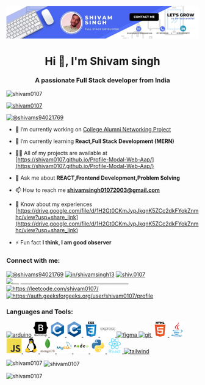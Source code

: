 ![logo](https://github.com/shivam0107/shivam0107/blob/main/cover%20page.jpg)
<h1 align="center">Hi 👋, I'm Shivam singh</h1>
<h3 align="center">A passionate Full Stack developer from India</h3>

<p align="left"> <img src="https://komarev.com/ghpvc/?username=shivam0107&label=Profile%20views&color=0e75b6&style=flat" alt="shivam0107" /> </p>

<p align="left"> <a href="https://github.com/ryo-ma/github-profile-trophy"><img src="https://github-profile-trophy.vercel.app/?username=shivam0107" alt="shivam0107" /></a> </p>

<p align="left"> <a href="https://twitter.com/@shivams94021769" target="blank"><img src="https://img.shields.io/twitter/follow/@shivams94021769?logo=twitter&style=for-the-badge" alt="@shivams94021769" /></a> </p>

- 🔭 I’m currently working on [College Alumni Networking Project](https://shivam0107.github.io/AlumniManagementSystem/)

- 🌱 I’m currently learning **React,Full Stack Development (MERN)**

- 👨‍💻 All of my projects are available at [https://shivam0107.github.io/Profile-Modal-Web-Aap/](https://shivam0107.github.io/Profile-Modal-Web-Aap/)

- 💬 Ask me about **REACT,Frontend Development,Problem Solving**

- 📫 How to reach me **shivamsingh01072003@gmail.com**

- 📄 Know about my experiences [https://drive.google.com/file/d/1H2Gt0CKmJypJkqnK5ZCc2dkFYokZnmhc/view?usp=share_link](https://drive.google.com/file/d/1H2Gt0CKmJypJkqnK5ZCc2dkFYokZnmhc/view?usp=share_link)

- ⚡ Fun fact **I think, I am good observer**

<h3 align="left">Connect with me:</h3>
<p align="left">
<a href="https://twitter.com/@shivams94021769" target="blank"><img align="center" src="https://raw.githubusercontent.com/rahuldkjain/github-profile-readme-generator/master/src/images/icons/Social/twitter.svg" alt="@shivams94021769" height="30" width="40" /></a>
<a href="https://linkedin.com/in/in/shivamsingh13" target="blank"><img align="center" src="https://raw.githubusercontent.com/rahuldkjain/github-profile-readme-generator/master/src/images/icons/Social/linked-in-alt.svg" alt="in/shivamsingh13" height="30" width="40" /></a>
<a href="https://instagram.com/shiv.0107" target="blank"><img align="center" src="https://raw.githubusercontent.com/rahuldkjain/github-profile-readme-generator/master/src/images/icons/Social/instagram.svg" alt="shiv.0107" height="30" width="40" /></a>
<a href="https://www.codechef.com/users/https://www.codechef.com/users/shivam0107" target="blank"><img style="color: white;" align="center" src="https://cdn.jsdelivr.net/npm/simple-icons@3.1.0/icons/codechef.svg" alt="https://www.codechef.com/users/shivam0107" height="30" width="40" /></a>
<a href="https://www.leetcode.com/https://leetcode.com/shivam0107/" target="blank"><img align="center" src="https://raw.githubusercontent.com/rahuldkjain/github-profile-readme-generator/master/src/images/icons/Social/leet-code.svg" alt="https://leetcode.com/shivam0107/" height="30" width="40" /></a>
<a href="https://auth.geeksforgeeks.org/user/https://auth.geeksforgeeks.org/user/shivam0107/profile" target="blank"><img align="center" src="https://raw.githubusercontent.com/rahuldkjain/github-profile-readme-generator/master/src/images/icons/Social/geeks-for-geeks.svg" alt="https://auth.geeksforgeeks.org/user/shivam0107/profile" height="30" width="40" /></a>
</p>

<h3 align="left">Languages and Tools:</h3>
<p align="left"> <a href="https://www.arduino.cc/" target="_blank" rel="noreferrer"> <img src="https://cdn.worldvectorlogo.com/logos/arduino-1.svg" alt="arduino" width="40" height="40"/> </a> <a href="https://getbootstrap.com" target="_blank" rel="noreferrer"> <img src="https://raw.githubusercontent.com/devicons/devicon/master/icons/bootstrap/bootstrap-plain-wordmark.svg" alt="bootstrap" width="40" height="40"/> </a> <a href="https://www.cprogramming.com/" target="_blank" rel="noreferrer"> <img src="https://raw.githubusercontent.com/devicons/devicon/master/icons/c/c-original.svg" alt="c" width="40" height="40"/> </a> <a href="https://www.w3schools.com/cpp/" target="_blank" rel="noreferrer"> <img src="https://raw.githubusercontent.com/devicons/devicon/master/icons/cplusplus/cplusplus-original.svg" alt="cplusplus" width="40" height="40"/> </a> <a href="https://www.w3schools.com/css/" target="_blank" rel="noreferrer"> <img src="https://raw.githubusercontent.com/devicons/devicon/master/icons/css3/css3-original-wordmark.svg" alt="css3" width="40" height="40"/> </a> <a href="https://expressjs.com" target="_blank" rel="noreferrer"> <img src="https://raw.githubusercontent.com/devicons/devicon/master/icons/express/express-original-wordmark.svg" alt="express" width="40" height="40"/> </a> <a href="https://www.figma.com/" target="_blank" rel="noreferrer"> <img src="https://www.vectorlogo.zone/logos/figma/figma-icon.svg" alt="figma" width="40" height="40"/> </a> <a href="https://git-scm.com/" target="_blank" rel="noreferrer"> <img src="https://www.vectorlogo.zone/logos/git-scm/git-scm-icon.svg" alt="git" width="40" height="40"/> </a> <a href="https://www.w3.org/html/" target="_blank" rel="noreferrer"> <img src="https://raw.githubusercontent.com/devicons/devicon/master/icons/html5/html5-original-wordmark.svg" alt="html5" width="40" height="40"/> </a> <a href="https://www.java.com" target="_blank" rel="noreferrer"> <img src="https://raw.githubusercontent.com/devicons/devicon/master/icons/java/java-original.svg" alt="java" width="40" height="40"/> </a> <a href="https://developer.mozilla.org/en-US/docs/Web/JavaScript" target="_blank" rel="noreferrer"> <img src="https://raw.githubusercontent.com/devicons/devicon/master/icons/javascript/javascript-original.svg" alt="javascript" width="40" height="40"/> </a> <a href="https://www.linux.org/" target="_blank" rel="noreferrer"> <img src="https://raw.githubusercontent.com/devicons/devicon/master/icons/linux/linux-original.svg" alt="linux" width="40" height="40"/> </a> <a href="https://www.mongodb.com/" target="_blank" rel="noreferrer"> <img src="https://raw.githubusercontent.com/devicons/devicon/master/icons/mongodb/mongodb-original-wordmark.svg" alt="mongodb" width="40" height="40"/> </a> <a href="https://www.mysql.com/" target="_blank" rel="noreferrer"> <img src="https://raw.githubusercontent.com/devicons/devicon/master/icons/mysql/mysql-original-wordmark.svg" alt="mysql" width="40" height="40"/> </a> <a href="https://nodejs.org" target="_blank" rel="noreferrer"> <img src="https://raw.githubusercontent.com/devicons/devicon/master/icons/nodejs/nodejs-original-wordmark.svg" alt="nodejs" width="40" height="40"/> </a> <a href="https://www.python.org" target="_blank" rel="noreferrer"> <img src="https://raw.githubusercontent.com/devicons/devicon/master/icons/python/python-original.svg" alt="python" width="40" height="40"/> </a> <a href="https://reactjs.org/" target="_blank" rel="noreferrer"> <img src="https://raw.githubusercontent.com/devicons/devicon/master/icons/react/react-original-wordmark.svg" alt="react" width="40" height="40"/> </a> <a href="https://tailwindcss.com/" target="_blank" rel="noreferrer"> <img src="https://www.vectorlogo.zone/logos/tailwindcss/tailwindcss-icon.svg" alt="tailwind" width="40" height="40"/> </a> </p>

<p><img align="left" src="https://github-readme-stats.vercel.app/api/top-langs?username=shivam0107&show_icons=true&locale=en&layout=compact" alt="shivam0107" /></p>

<p>&nbsp;<img align="center" src="https://github-readme-stats.vercel.app/api?username=shivam0107&show_icons=true&locale=en" alt="shivam0107" /></p>

<p><img align="center" src="https://github-readme-streak-stats.herokuapp.com/?user=shivam0107&" alt="shivam0107" /></p>



<!--
**shivam0107/shivam0107** is a ✨ _special_ ✨ repository because its `README.md` (this file) appears on your GitHub profile.

Here are some ideas to get you started:

- 🔭 I’m currently working on ...
- 🌱 I’m currently learning ...
- 👯 I’m looking to collaborate on ...
- 🤔 I’m looking for help with ...
- 💬 Ask me about ...
- 📫 How to reach me: ...
- 😄 Pronouns: ...
- ⚡ Fun fact: ...
-->
